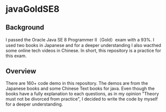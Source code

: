 # javaGoldSE8

## Background
I passed the Oracle Java SE 8 Programmer II（Gold）exam with a 93%. I used two books in Japanese and for a deeper understanding I also wacthed some online tech videos in Chinese. In short, this repository is a practice for this exam.

## Overview
There are 160+ code demo in this repository.
The demos are from the Japanese books and some Chinese Text books for java. Even though the books have a fully explanation to each questions, as in my opinion "Theory must not be divorced from practice", I decided to write the code by myself for a deeper understanding.




